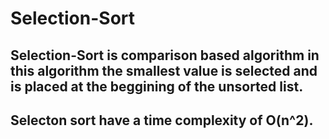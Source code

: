 # Selection-Sort
## Selection-Sort is comparison based algorithm in this algorithm the smallest value is selected and is placed at the beggining of the unsorted list.

## Selecton sort have a time complexity of O(n^2).